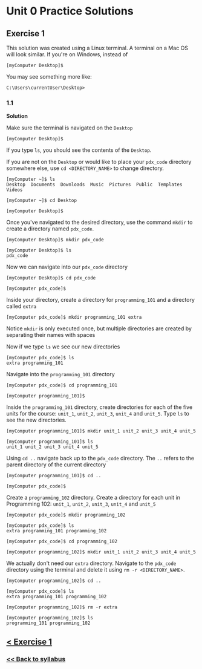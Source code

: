 # Unit 0 Practice Solutions

## Exercise 1

This solution was created using a Linux terminal. A terminal on a Mac OS will look similar. If you're on Windows, instead of

    [myComputer Desktop]$

You may see something more like:

    C:\Users\currentUser\Desktop>

### 1.1

**Solution**

Make sure the terminal is navigated on the `Desktop`

    [myComputer Desktop]$

If you type `ls`, you should see the contents of the `Desktop`.

If you are not on the `Desktop` or would like to place your `pdx_code` directory somewhere else, use `cd <DIRECTORY_NAME>` to change directory.

    [myComputer ~]$ ls
    Desktop  Documents  Downloads  Music  Pictures  Public  Templates  Videos

    [myComputer ~]$ cd Desktop

    [myComputer Desktop]$

Once you've navigated to the desired directory, use the command `mkdir` to create a directory named `pdx_code`.

    [myComputer Desktop]$ mkdir pdx_code

    [myComputer Desktop]$ ls
    pdx_code

Now we can navigate into our `pdx_code` directory

    [myComputer Desktop]$ cd pdx_code

    [myComputer pdx_code]$

Inside your directory, create a directory for `programming_101` and a directory called `extra`

    [myComputer pdx_code]$ mkdir programming_101 extra

Notice `mkdir` is only executed once, but multiple directories are created by separating their names with spaces

Now if we type `ls` we see our new directories

    [myComputer pdx_code]$ ls
    extra programming_101

Navigate into the `programming_101` directory

    [myComputer pdx_code]$ cd programming_101

    [myComputer programming_101]$

Inside the `programming_101` directory, create directories for each of the five units for the course: `unit_1`, `unit_2`, `unit_3`, `unit_4` and `unit_5`. Type `ls` to see the new directories.

    [myComputer programming_101]$ mkdir unit_1 unit_2 unit_3 unit_4 unit_5

    [myComputer programming_101]$ ls
    unit_1 unit_2 unit_3 unit_4 unit_5

Using `cd ..` navigate back up to the `pdx_code` directory. The `..` refers to the parent directory of the current directory

    [myComputer programming_101]$ cd ..

    [myComputer pdx_code]$

Create a `programming_102` directory. Create a directory for each unit in Programming 102: `unit_1`, `unit_2`, `unit_3`, `unit_4` and `unit_5`

    [myComputer pdx_code]$ mkdir programming_102

    [myComputer pdx_code]$ ls
    extra programming_101 programming_102

    [myComputer pdx_code]$ cd programming_102

    [myComputer programming_102]$ mkdir unit_1 unit_2 unit_3 unit_4 unit_5

We actually don't need our `extra` directory. Navigate to the `pdx_code` directory using the terminal and delete it using `rm -r <DIRECTORY_NAME>`.

    [myComputer programming_102]$ cd ..

    [myComputer pdx_code]$ ls
    extra programming_101 programming_102

    [myComputer programming_102]$ rm -r extra

    [myComputer programming_102]$ ls
    programming_101 programming_102

## [< Exercise 1](../exercise_1.md)

### [<< Back to syllabus](https://github.com/PdxCodeGuild/Programming101/)